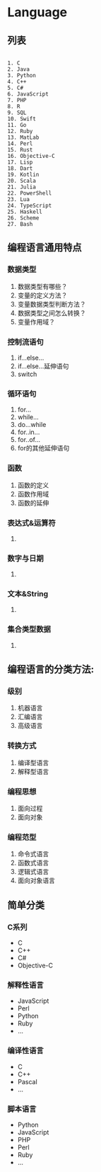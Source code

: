 # Language

## 列表
```shell

1. C
2. Java
3. Python
4. C++
5. C#
6. JavaScript
7. PHP
8. R
9. SQL
10. Swift
11. Go
12. Ruby
13. MatLab
14. Perl
15. Rust
16. Objective-C
17. Lisp
18. Dart
19. Kotlin
20. Scala
21. Julia
22. PowerShell
23. Lua
24. TypeScript
25. Haskell
26. Scheme
27. Bash

```

## 编程语言通用特点

### 数据类型

1. 数据类型有哪些？
2. 变量的定义方法？
3. 变量数据类型判断方法？
4. 数据类型之间怎么转换？
5. 变量作用域？

### 控制流语句

1. if...else...
2. if...else...延伸语句
3. switch

### 循环语句

1. for...
2. while...
3. do...while
4. for..in...
5. for..of...
6. for的其他延伸语句


### 函数

1. 函数的定义
2. 函数作用域
3. 函数的延伸

### 表达式&运算符

1. 

### 数字与日期

1. 

### 文本&String

1. 

### 集合类型数据

1. 

## 编程语言的分类方法:

### 级别

1. 机器语言
2. 汇编语言
3. 高级语言

### 转换方式

1. 编译型语言
2. 解释型语言

### 编程思想

1. 面向过程
2. 面向对象

### 编程范型

1. 命令式语言
2. 函数式语言
3. 逻辑式语言
4. 面向对象语言


## 简单分类

### C系列

* C
* C++
* C#
* Objective-C

### 解释性语言

* JavaScript
* Perl
* Python
* Ruby
* ...

### 编译性语言

* C
* C++
* Pascal
* ...

### 脚本语言

* Python
* JavaScript
* PHP
* Perl
* Ruby
* ...

